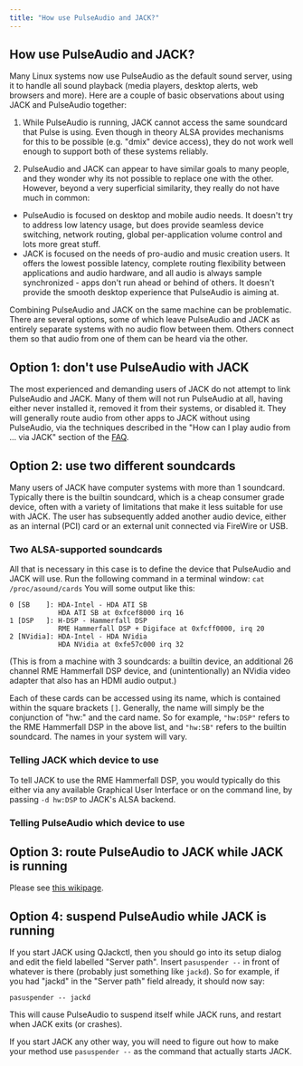 ```yaml
---
title: "How use PulseAudio and JACK?"
---
```


## How use PulseAudio and JACK?

Many Linux systems now use PulseAudio as the default sound server, using it to
handle all sound playback (media players, desktop alerts, web browsers and
more). Here are a couple of basic observations about using JACK and PulseAudio
together:

1. While PulseAudio is running, JACK cannot access the same soundcard
   that Pulse is using. Even though in theory ALSA provides mechanisms
   for this to be possible (e.g. "dmix" device access),
   they do not work well enough to support both of these systems reliably.

2. PulseAudio and JACK can appear to have similar goals to many people,
   and they wonder why its not possible to replace one with the other.
   However, beyond a very superficial similarity,
   they really do not have much in common:
  * PulseAudio is focused on desktop and mobile audio needs.
    It doesn't try to address low latency usage, but does provide
    seamless device switching, network routing,
    global per-application volume control and lots more great stuff.
  * JACK is focused on the needs of pro-audio and music creation users.
    It offers the lowest possible latency, complete routing flexibility
    between applications and audio hardware, and all audio is always
    sample synchronized - apps don't run ahead or behind of others.
    It doesn't provide the smooth desktop experience that PulseAudio is aiming at.

Combining PulseAudio and JACK on the same machine can be problematic. There
are several options, some of which leave PulseAudio and JACK as entirely
separate systems with no audio flow between them. Others connect them so that
audio from one of them can be heard via the other.

## Option 1: don't use PulseAudio with JACK

The most experienced and demanding users of JACK do not attempt to link
PulseAudio and JACK. Many of them will not run PulseAudio at all, having
either never installed it, removed it from their systems, or disabled it. They
will generally route audio from other apps to JACK without using PulseAudio,
via the techniques described in the "How can I play audio from ... via JACK"
section of the [FAQ].

## Option 2: use two different soundcards

Many users of JACK have computer systems with more than 1 soundcard. Typically
there is the builtin soundcard, which is a cheap consumer grade device, often
with a variety of limitations that make it less suitable for use with JACK.
The user has subsequently added another audio device, either as an internal
(PCI) card or an external unit connected via FireWire or USB.

### Two ALSA-supported soundcards

All that is necessary in this case is to define the device that PulseAudio and
JACK will use. Run the following command in a terminal window: `cat
/proc/asound/cards` You will some output like this:

```
0 [SB    ]: HDA-Intel - HDA ATI SB
            HDA ATI SB at 0xfcef8000 irq 16
1 [DSP   ]: H-DSP - Hammerfall DSP
            RME Hammerfall DSP + Digiface at 0xfcff0000, irq 20
2 [NVidia]: HDA-Intel - HDA NVidia
            HDA NVidia at 0xfe57c000 irq 32
```

(This is from a machine with 3 soundcards: a builtin device, an additional 26
channel RME Hammerfall DSP device, and (unintentionally) an NVidia video
adapter that also has an HDMI audio output.)

Each of these cards can be accessed using its name, which is contained within
the square brackets `[]`. Generally, the name will simply be the conjunction
of "hw:" and the card name. So for example, `"hw:DSP"` refers to the RME
Hammerfall DSP in the above list, and `"hw:SB"` refers to the builtin soundcard.
The names in your system will vary.

### Telling JACK which device to use

To tell JACK to use the RME Hammerfall DSP, you would typically do this either
via any available Graphical User Interface or on the command line,
by passing `-d hw:DSP` to JACK's ALSA backend.

### Telling PulseAudio which device to use

## Option 3: route PulseAudio to JACK while JACK is running

Please see [this wikipage].

## Option 4: suspend PulseAudio while JACK is running

If you start JACK using QJackctl, then you should go into its setup dialog and
edit the field labelled "Server path". Insert `pasuspender --` in front of
whatever is there (probably just something like `jackd`). So for example, if
you had "jackd" in the "Server path" field already, it should now say:

```
pasuspender -- jackd
```

This will cause PulseAudio to suspend itself while JACK runs, and restart when
JACK exits (or crashes).

If you start JACK any other way, you will need to figure out how to make your
method use `pasuspender --` as the command that actually starts JACK.


[FAQ]:           /faq/
[this wikipage]: https://github.com/jackaudio/jackaudio.github.com/wiki/WalkThrough_User_PulseOnJack
